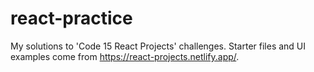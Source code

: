 # react-practice
My solutions to 'Code 15 React Projects' challenges.
Starter files and UI examples come from https://react-projects.netlify.app/.
